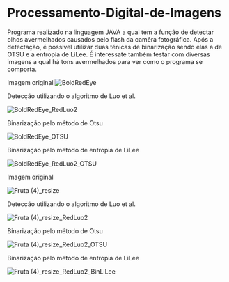 # Processamento-Digital-de-Imagens

Programa realizado na linguagem JAVA a qual tem a função de detectar olhos avermelhados causados pelo flash da camêra fotográfica. Após a detectação, é possivel utilizar duas ténicas de binarização sendo elas a de OTSU e a entropia de LiLee. É interessate também testar com diversas imagens a qual há tons avermelhados para ver como o programa se comporta.



Imagem original
![BoldRedEye](https://user-images.githubusercontent.com/78454639/214736847-86726c13-aff7-47a2-a5ee-b94d7ae27291.png)


Detecção utilizando o algoritmo de Luo et al.

![BoldRedEye_RedLuo2](https://user-images.githubusercontent.com/78454639/214737459-a1dc61ae-8907-4c4c-853d-4039a86b8f5d.png)

Binarização pelo método de Otsu

![BoldRedEye_OTSU](https://user-images.githubusercontent.com/78454639/214737528-4710ab63-f6a7-4189-a670-4da13f2d797a.png)

Binarização pelo método de entropia de LiLee

![BoldRedEye_RedLuo2_OTSU](https://user-images.githubusercontent.com/78454639/214737591-a6268097-3e79-4ea9-a584-dc7df9c9a262.png)


Imagem original

![Fruta (4)_resize](https://user-images.githubusercontent.com/78454639/214734044-5b48bb46-0d13-45f3-8651-68c5815d8455.png)

Detecção utilizando o algoritmo de Luo et al.

![Fruta (4)_resize_RedLuo2](https://user-images.githubusercontent.com/78454639/214734267-6d3344bf-02e1-4371-a9bb-3b1f4ff3c395.png)

Binarização pelo método de Otsu

![Fruta (4)_resize_RedLuo2_OTSU](https://user-images.githubusercontent.com/78454639/214734335-310b1f05-4c02-4dac-91ff-e4507489bd16.png)

Binarização pelo método de entropia de LiLee

![Fruta (4)_resize_RedLuo2_BinLiLee](https://user-images.githubusercontent.com/78454639/214734427-c5a17a11-9b7e-441c-9dcd-903e99d9bd24.png)
